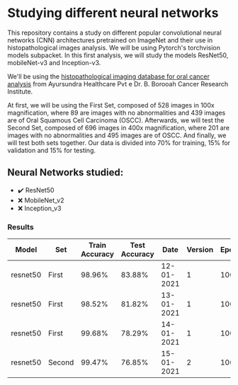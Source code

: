 # Studying different neural networks

This repository contains a study on different popular convolutional neural networks (CNN) architectures pretrained on ImageNet and their use in histopathological images analysis. We will be using Pytorch's torchvision models subpacket. In this first analysis, we will study the models ResNet50, mobileNet-v3 and Inception-v3.

We'll be using the [histopathological imaging database for oral cancer analysis](https://www.ncbi.nlm.nih.gov/pmc/articles/PMC6994517/) from Ayursundra Healthcare Pvt e Dr. B. Borooah Cancer Research Institute. 

At first, we will be using the First Set, composed of 528 images in 100x magnification, where 89 are images with no abnormalities and 439 images are of Oral Squamous Cell Carcinoma (OSCC). Afterwards, we will test the Second Set, composed of 696 images in 400x magnification, where 201 are images with no abnormalities and 495 images are of OSCC. And finally, we will test both sets together. Our data is divided into 70% for training, 15% for validation and 15% for testing.

## Neural Networks studied:

+ :heavy_check_mark: ResNet50
+ :x: MobileNet_v2
+ :x: Inception_v3

### Results
|Model|Set|Train Accuracy|Test Accuracy|Date|Version|Epoch|LR|Dropout|
|---|---|---|---|---|---|---|---|---|
|resnet50|First|98.96%|83.88%|12-01-2021|1|100|0.001|None|
|resnet50|First|98.52%|81.82%|13-01-2021|1|100|0.001|None|
|resnet50|First|99.68%|78.29%|14-01-2021|1|100|0.001|None|
|resnet50|Second|99.47%|76.85%|15-01-2021|2|100|0.0001|0.5|

